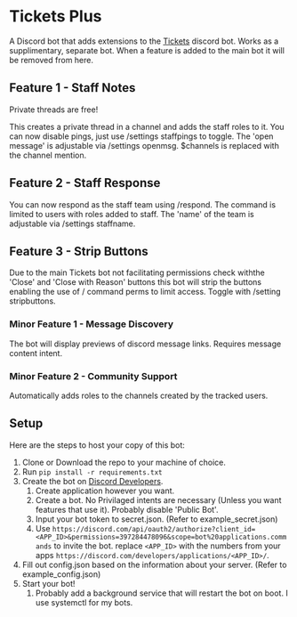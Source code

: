 # Tickets Plus

A Discord bot that adds extensions to the [Tickets](https://github.com/TicketsBot) discord bot.
Works as a supplimentary, separate bot.
When a feature is added to the main bot it will be removed from here.

## Feature 1 - Staff Notes

Private threads are free!

This creates a private thread in a channel and adds the staff roles to it.
You can now disable pings, just use /settings staffpings to toggle.
The 'open message' is adjustable via /settings openmsg. $channels is replaced with the channel mention.

## Feature 2 - Staff Response

You can now respond as the staff team using /respond.
The command is limited to users with roles added to staff.
The 'name' of the team is adjustable via /settings staffname.

## Feature 3 - Strip Buttons

Due to the main Tickets bot not facilitating permissions check withthe 'Close' and 'Close with Reason' buttons this bot will strip the buttons enabling the use of / command perms to limit access.
Toggle with /setting stripbuttons.

### Minor Feature 1 - Message Discovery

The bot will display previews of discord message links.
Requires message content intent.

### Minor Feature 2 - Community Support

Automatically adds roles to the channels created by the tracked users.

## Setup

 Here are the steps to host your copy of this bot:

1. Clone or Download the repo to your machine of choice.
2. Run `pip install -r requirements.txt`
3. Create the bot on [Discord Developers](https://discord.com/developers/applications).
    1. Create application however you want.
    2. Create a bot. No Privilaged intents are necessary (Unless you want features that use it). Probably disable 'Public Bot'.
    3. Input your bot token to secret.json. (Refer to example_secret.json)
    4. Use `https://discord.com/api/oauth2/authorize?client_id=<APP_ID>&permissions=397284478096&scope=bot%20applications.commands` to invite the bot. replace `<APP_ID>` with the numbers from your apps `https://discord.com/developers/applications/<APP_ID>/`.
4. Fill out config.json based on the information about your server. (Refer to example_config.json)
5. Start your bot!
    1. Probably add a background service that will restart the bot on boot. I use systemctl for my bots.
